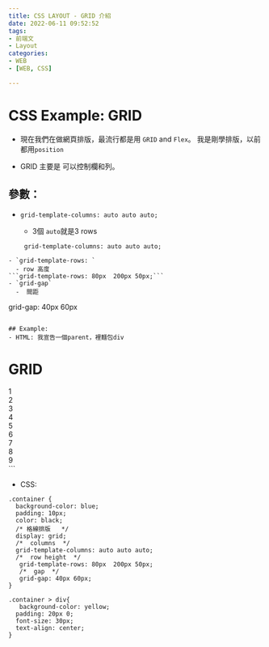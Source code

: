 ```yaml
---
title: CSS LAYOUT - GRID 介紹
date: 2022-06-11 09:52:52
tags:
- 前端文
- Layout
categories:
- WEB
- [WEB, CSS]

---
```

# CSS Example: GRID
- 現在我們在做網頁排版，最流行都是用 `GRID` and `Flex`。 我是剛學排版，以前都用`position`

- GRID 主要是 可以控制欄和列。

## 參數：
- `grid-template-columns: auto auto auto;`
  - 3個 `auto`就是3 rows

  ```css=
   grid-template-columns: auto auto auto;
```
- `grid-template-rows: `
  - row 高度
```grid-template-rows: 80px  200px 50px;```
- `grid-gap`
  -  間距
```
grid-gap: 40px 60px
```

## Example:
- HTML: 我宣告一個parent，裡麵包div

```
<body>
  <h1> GRID  </h1>
  <div class="container">
  <div>1</div>
  <div>2</div>
  <div>3</div>
  <div>4</div>
  <div>5</div>
  <div>6</div>
  <div>7</div>
  <div>8</div>
  <div>9</div>
  </div>
</body>
```

- CSS:

```
.container {
  background-color: blue;
  padding: 10px;
  color: black;
  /* 格線排版   */
  display: grid;
  /*  columns  */
  grid-template-columns: auto auto auto;
  /*  row height  */
   grid-template-rows: 80px  200px 50px;
   /*  gap  */
   grid-gap: 40px 60px;  
}

.container > div{
   background-color: yellow;
  padding: 20px 0;
  font-size: 30px;
  text-align: center;  
}

```
